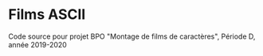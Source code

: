# Films ASCII
 
Code source pour projet BPO "Montage de films de caractères", Période D, année 2019-2020
